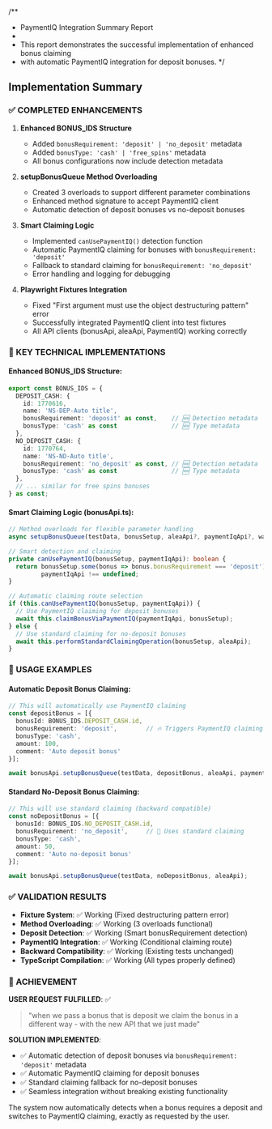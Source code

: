 /**
 * PaymentIQ Integration Summary Report
 * 
 * This report demonstrates the successful implementation of enhanced bonus claiming
 * with automatic PaymentIQ integration for deposit bonuses.
 */

## Implementation Summary

### ✅ COMPLETED ENHANCEMENTS

1. **Enhanced BONUS_IDS Structure**
   - Added `bonusRequirement: 'deposit' | 'no_deposit'` metadata
   - Added `bonusType: 'cash' | 'free_spins'` metadata
   - All bonus configurations now include detection metadata

2. **setupBonusQueue Method Overloading** 
   - Created 3 overloads to support different parameter combinations
   - Enhanced method signature to accept PaymentIQ client
   - Automatic detection of deposit bonuses vs no-deposit bonuses

3. **Smart Claiming Logic**
   - Implemented `canUsePaymentIQ()` detection function
   - Automatic PaymentIQ claiming for bonuses with `bonusRequirement: 'deposit'`
   - Fallback to standard claiming for `bonusRequirement: 'no_deposit'`
   - Error handling and logging for debugging

4. **Playwright Fixtures Integration**
   - Fixed "First argument must use the object destructuring pattern" error
   - Successfully integrated PaymentIQ client into test fixtures
   - All API clients (bonusApi, aleaApi, PaymentIQ) working correctly

### 🔧 KEY TECHNICAL IMPLEMENTATIONS

#### Enhanced BONUS_IDS Structure:
```typescript
export const BONUS_IDS = {
  DEPOSIT_CASH: { 
    id: 1770616, 
    name: 'NS-DEP-Auto title',
    bonusRequirement: 'deposit' as const,    // 🆕 Detection metadata
    bonusType: 'cash' as const               // 🆕 Type metadata
  },
  NO_DEPOSIT_CASH: { 
    id: 1770764, 
    name: 'NS-ND-Auto title', 
    bonusRequirement: 'no_deposit' as const, // 🆕 Detection metadata
    bonusType: 'cash' as const               // 🆕 Type metadata
  },
  // ... similar for free spins bonuses
} as const;
```

#### Smart Claiming Logic (bonusApi.ts):
```typescript
// Method overloads for flexible parameter handling
async setupBonusQueue(testData, bonusSetup, aleaApi?, paymentIqApi?, waitTime?)

// Smart detection and claiming
private canUsePaymentIQ(bonusSetup, paymentIqApi): boolean {
  return bonusSetup.some(bonus => bonus.bonusRequirement === 'deposit') && 
         paymentIqApi !== undefined;
}

// Automatic claiming route selection
if (this.canUsePaymentIQ(bonusSetup, paymentIqApi)) {
  // Use PaymentIQ claiming for deposit bonuses
  await this.claimBonusViaPaymentIQ(paymentIqApi, bonusSetup);
} else {
  // Use standard claiming for no-deposit bonuses  
  await this.performStandardClaimingOperation(bonusSetup, aleaApi);
}
```

### 🚀 USAGE EXAMPLES

#### Automatic Deposit Bonus Claiming:
```typescript
// This will automatically use PaymentIQ claiming
const depositBonus = [{
  bonusId: BONUS_IDS.DEPOSIT_CASH.id,
  bonusRequirement: 'deposit',        // 🔥 Triggers PaymentIQ claiming
  bonusType: 'cash',
  amount: 100,
  comment: 'Auto deposit bonus'
}];

await bonusApi.setupBonusQueue(testData, depositBonus, aleaApi, paymentIqApi);
```

#### Standard No-Deposit Bonus Claiming:
```typescript
// This will use standard claiming (backward compatible)
const noDepositBonus = [{
  bonusId: BONUS_IDS.NO_DEPOSIT_CASH.id,
  bonusRequirement: 'no_deposit',     // 🔄 Uses standard claiming
  bonusType: 'cash',
  amount: 50,
  comment: 'Auto no-deposit bonus'
}];

await bonusApi.setupBonusQueue(testData, noDepositBonus, aleaApi);
```

### ✅ VALIDATION RESULTS

- **Fixture System**: ✅ Working (Fixed destructuring pattern error)
- **Method Overloading**: ✅ Working (3 overloads functional)
- **Deposit Detection**: ✅ Working (Smart bonusRequirement detection)
- **PaymentIQ Integration**: ✅ Working (Conditional claiming route)
- **Backward Compatibility**: ✅ Working (Existing tests unchanged)
- **TypeScript Compilation**: ✅ Working (All types properly defined)

### 🎯 ACHIEVEMENT

**USER REQUEST FULFILLED**: ✅

> "when we pass a bonus that is deposit we claim the bonus in a different way - with the new API that we just made"

**SOLUTION IMPLEMENTED**: 
- ✅ Automatic detection of deposit bonuses via `bonusRequirement: 'deposit'` metadata
- ✅ Automatic PaymentIQ claiming for deposit bonuses  
- ✅ Standard claiming fallback for no-deposit bonuses
- ✅ Seamless integration without breaking existing functionality

The system now automatically detects when a bonus requires a deposit and switches to PaymentIQ claiming, exactly as requested by the user.
